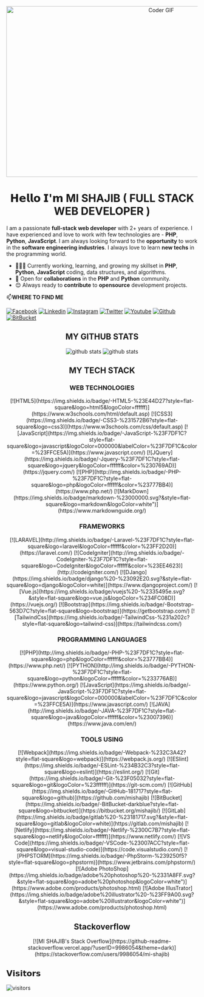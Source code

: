 <p align="center"><img src="https://media.giphy.com/media/gh0RRgkTXedvF0pDc0/giphy.gif" alt="Coder GIF" width="800" height="450"></p>

<h1 align="center">𝗛𝗲𝗹𝗹𝗼 𝗜'𝗺 MI SHAJIB ( FULL STACK WEB DEVELOPER )</h1>

I am a passionate **full-stack web developer** with 2+ years of experience. I have experienced and love to work with few technologies are - **PHP**, **Python**, **JavaScript**. I am always looking forward to the **opportunity** to work in the **software engineering industries**. I always love to learn **new techs** in the programming world.

- 👨🏽‍💻 Currently working, learning, and growing my skillset in **PHP**, **Python**, **JavaScript** coding, data structures, and algorithms.
- 🤝 Open for **collaborations** in the **PHP** and **Python** community.
- 😊 Always ready to **contribute** to **opensource** development projects.

📫**WHERE TO FIND ME**

[![Facebook](https://img.shields.io/badge/-MI%20SHAJIB-%233b5998?style=flat-square&logo=Facebook&logoColor=ffffff)](https://facebook.com/mi.shajib1/)
[![Linkedin](https://img.shields.io/badge/-MI%20SHAJIB-%230e76a8?style=flat-square&logo=Linkedin&logoColor=ffffff)](https://www.linkedin.com/in/mishajib/)
[![Instagram](https://img.shields.io/badge/-MI%20SHAJIB-%233f729b?style=flat-square&logo=instagram&logoColor=ffffff)](https://instagram.com/mi.shajib1/)
[![Twitter](https://img.shields.io/badge/-MI%20SHAJIB-%2300acee?style=flat-square&logo=twitter&logoColor=ffffff)](https://twitter.com/mishajib1)
[![Youtube](https://img.shields.io/badge/-MI%20SHAJIB-%23FF0000?style=flat-square&logo=youtube)](https://www.youtube.com/channel/UCk-MkWYPZWG8X8vX3wloF0w)
[![Github](https://img.shields.io/badge/-MI%20SHAJIB-%23211F1F?style=flat-square&logo=github)](https://github.com/mishajib)
[![BitBucket](https://img.shields.io/badge/-BitBucket-darkblue?style=flat-square&logo=bitbucket)](https://bitbucket.org/mishajib/)

<h2 align="center"> MY GITHUB STATS </h2>
<p align="center">
  <img title="github stats" src="https://github-readme-stats.vercel.app/api?username=minhaz11&show_icons=true&theme=tokyonight&line_height=27">
  <img title="github stats" src="https://github-readme-stats.vercel.app/api/top-langs/?username=minhaz11&hide=css,java,html&theme=tokyonight">
</p>

<h2 align="center"> MY TECH STACK </h2>
<h3 align="center"> WEB TECHNOLOGIES </h3>
<p align="center">
  [![HTML5](https://img.shields.io/badge/-HTML5-%23E44D27?style=flat-square&logo=html5&logoColor=ffffff)](https://www.w3schools.com/html/default.asp)
  [![CSS3](https://img.shields.io/badge/-CSS3-%231572B6?style=flat-square&logo=css3)](https://www.w3schools.com/css/default.asp)
  [![JavaScript](https://img.shields.io/badge/-JavaScript-%23F7DF1C?style=flat-square&logo=javascript&logoColor=000000&labelColor=%23F7DF1C&color=%23FFCE5A)](https://www.javascript.com/)
  [![JQuery](https://img.shields.io/badge/-Jquery-%23F7DF1C?style=flat-square&logo=jquery&logoColor=ffffff&color=%230769AD)](https://jquery.com/)
  [![PHP](http://img.shields.io/badge/-PHP-%23F7DF1C?style=flat-square&logo=php&logoColor=ffffff&color=%23777BB4)](https://www.php.net/)
  [![MarkDown](https://img.shields.io/badge/markdown-%23000000.svg?&style=flat-square&logo=markdown&logoColor=white")](https://www.markdownguide.org/)
</p>

<h3 align="center"> FRAMEWORKS </h3>
<p align="center">
  [![LARAVEL](http://img.shields.io/badge/-Laravel-%23F7DF1C?style=flat-square&logo=laravel&logoColor=ffffff&color=%23FF2D20)](https://laravel.com/)
  [![CodeIgniter](http://img.shields.io/badge/-CodeIgniter-%23F7DF1C?style=flat-square&logo=CodeIgniter&logoColor=ffffff&color=%23EE4623)](http://codeigniter.com/)
  [![DJango](https://img.shields.io/badge/django%20-%23092E20.svg?&style=flat-square&logo=django&logoColor=white)](https://www.djangoproject.com/)
  [![Vue.js](https://img.shields.io/badge/vuejs%20-%2335495e.svg?&style=flat-square&logo=vue.js&logoColor=%234FC08D)](https://vuejs.org/)
  [![Bootstrap](https://img.shields.io/badge/-Bootstrap-563D7C?style=flat-square&logo=bootstrap)](https://getbootstrap.com/)
  [![TailwindCss](https://img.shields.io/badge/-TailwindCss-%231a202c?style=flat-square&logo=tailwind-css)](https://tailwindcss.com/)
</p>

<h3 align="center"> PROGRAMMING LANGUAGES </h3>
<p align="center">
  [![PHP](http://img.shields.io/badge/-PHP-%23F7DF1C?style=flat-square&logo=php&logoColor=ffffff&color=%23777BB4)](https://www.php.net/)
  [![PYTHON](http://img.shields.io/badge/-PYTHON-%23F7DF1C?style=flat-square&logo=python&logoColor=ffffff&color=%233776AB)](https://www.python.org/)
  [![JavaScript](https://img.shields.io/badge/-JavaScript-%23F7DF1C?style=flat-square&logo=javascript&logoColor=000000&labelColor=%23F7DF1C&color=%23FFCE5A)](https://www.javascript.com/)
  [![JAVA](http://img.shields.io/badge/-JAVA-%23F7DF1C?style=flat-square&logo=java&logoColor=ffffff&color=%23007396)](https://www.java.com/en/)
</p>

<h3 align="center"> TOOLS USING </h3>
<p align="center">
  [![Webpack](https://img.shields.io/badge/-Webpack-%232C3A42?style=flat-square&logo=webpack)](https://webpack.js.org/)
  [![ESlint](https://img.shields.io/badge/-ESLint-%234B32C3?style=flat-square&logo=eslint)](https://eslint.org/)
  [![Git](https://img.shields.io/badge/-Git-%23F05032?style=flat-square&logo=git&logoColor=%23ffffff)](https://git-scm.com/)
  [![GitHub](https://img.shields.io/badge/-GitHub-181717?style=flat-square&logo=github)](https://github.com/mishajib)
  [![BitBucket](https://img.shields.io/badge/-BitBucket-darkblue?style=flat-square&logo=bitbucket)](https://bitbucket.org/mishajib/)
  [![GitLab](https://img.shields.io/badge/gitlab%20-%23181717.svg?&style=flat-square&logo=gitlab&logoColor=white)](https://gitlab.com/mishajib)
  [![Netlify](https://img.shields.io/badge/-Netlify-%2300C7B7?style=flat-square&logo=netlify&logoColor=ffffff)](https://www.netlify.com/)
  [![VS Code](https://img.shields.io/badge/-VSCode-%23007ACC?style=flat-square&logo=visual-studio-code)](https://code.visualstudio.com/)
  [![PHPSTORM](https://img.shields.io/badge/-PhpStorm-%239250f5?style=flat-square&logo=phpstorm)](https://www.jetbrains.com/phpstorm/)
  [![Adobe PhotoShop](https://img.shields.io/badge/adobe%20photoshop%20-%2331A8FF.svg?&style=flat-square&logo=adobe%20photoshop&logoColor=white")]  (https://www.adobe.com/products/photoshop.html)
  [![Adobe IllusTrator](https://img.shields.io/badge/adobe%20illustrator%20-%23FF9A00.svg?&style=flat-square&logo=adobe%20illustrator&logoColor=white")]  (https://www.adobe.com/products/photoshop.html)
</p>

<h2 align="center"> Stackoverflow </h2>
<p align="center">
  [![MI SHAJIB's Stack Overflow](https://github-readme-stackoverflow.vercel.app/?userID=9986054&theme=dark)](https://stackoverflow.com/users/9986054/mi-shajib)
</p>

## 𝗩𝗶𝘀𝗶𝘁𝗼𝗿𝘀

![visitors](https://visitor-badge.glitch.me/badge?page_id=mishajib)

<!--
**mishajib/mishajib** is a ✨ _special_ ✨ repository because its `README.md` (this file) appears on your GitHub profile.

Here are some ideas to get you started:

- 🔭 I’m currently working on ...
- 🌱 I’m currently learning ...
- 👯 I’m looking to collaborate on ...
- 🤔 I’m looking for help with ...
- 💬 Ask me about ...
- 📫 How to reach me: ...
- 😄 Pronouns: ...
- ⚡ Fun fact: ...
-->
